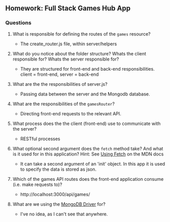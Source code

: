 ## Homework: Full Stack Games Hub App

### Questions

1. What is responsible for defining the routes of the `games` resource?
    * The create_router.js file, within server/helpers

2. What do you notice about the folder structure?  Whats the client responsible for? Whats the server responsible for?
    * They are structured for front-end and back-end responsibilities. client = front-end, server = back-end

3. What are the the responsibilities of server.js?
    * Passing data between the server and the Mongodb database.

4. What are the responsibilities of the `gamesRouter`?
    * Directing front-end requests to the relevant API.

5. What process does the the client (front-end) use to communicate with the server?
    * RESTful processes

6. What optional second argument does the `fetch` method take? And what is it used for in this application? Hint: See [Using Fetch](https://developer.mozilla.org/en-US/docs/Web/API/Fetch_API/Using_Fetch) on the MDN docs
    * It can take a second argument of an 'init' object. In this app it is used to specify the data is stored as json.

7. Which of the games API routes does the front-end application consume (i.e. make requests to)?
    * http://localhost:3000/api/games/

8. What are we using the [MongoDB Driver](http://mongodb.github.io/node-mongodb-native/) for?
    * I've no idea, as I can't see that anywhere.